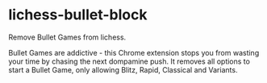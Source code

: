 # lichess-bullet-block

Remove Bullet Games from lichess.

Bullet Games are addictive - this Chrome extension stops you from wasting your time by chasing the next dompamine push.
It removes all options to start a Bullet Game, only allowing Blitz, Rapid, Classical and Variants.
